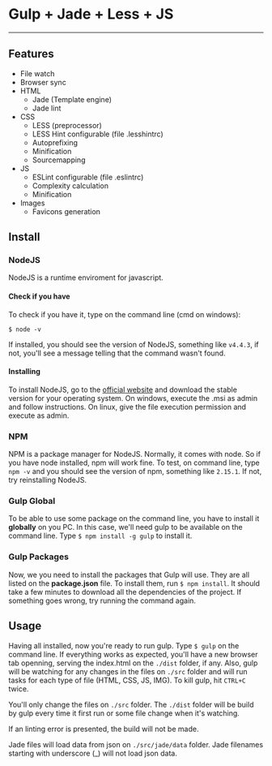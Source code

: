 # Gulp + Jade + Less + JS
---

## Features

* File watch
* Browser sync
* HTML
    - Jade (Template engine)
    - Jade lint
* CSS
    - LESS (preprocessor)
    - LESS Hint configurable (file .lesshintrc)
    - Autoprefixing
    - Minification
    - Sourcemapping
* JS
    - ESLint configurable (file .eslintrc)
    - Complexity calculation
    - Minification
* Images
    - Favicons generation


## Install

### NodeJS

NodeJS is a runtime enviroment for javascript.

#### Check if you have

To check if you have it, type on the command line (cmd on windows):

`$ node -v`

If installed, you should see the version of NodeJS, something like `v4.4.3`, if not, you'll see a message telling that the command wasn't found.

#### Installing

To install NodeJS, go to the [official website](https://nodejs.org/en/) and download the stable version for your operating system.
On windows, execute the .msi as admin and follow instructions.
On linux, give the file execution permission and execute as admin.


### NPM

NPM is a package manager for NodeJS.
Normally, it comes with node. So if you have node installed, npm will work fine. To test, on command line, type `npm -v` and you should see the version of npm, something like `2.15.1`. If not, try reinstalling NodeJS.


### Gulp Global

To be able to use some package on the command line, you have to install it **globally** on you PC. In this case, we'll need gulp to be available on the command line.
Type `$ npm install -g gulp` to install it.


### Gulp Packages

Now, we you need to install the packages that Gulp will use. They are all listed on the **package.json** file. To install them, run `$ npm install`. It should take a few minutes to download all the dependencies of the project.
If something goes wrong, try running the command again.


## Usage

Having all installed, now you're ready to run gulp. Type `$ gulp` on the command line. If everything works as expected, you'll have a new browser tab openning, serving the index.html on the `./dist` folder, if any. Also, gulp will be watching for any changes in the files on `./src` folder and will run tasks for each type of file (HTML, CSS, JS, IMG). To kill gulp, hit `CTRL+C` twice.

You'll only change the files on `./src` folder. The `./dist` folder will be build by gulp every time it first run or some file change when it's watching.

If an linting error is presented, the build will not be made.

Jade files will load data from json on `./src/jade/data` folder.
Jade filenames starting with underscore (_) will not load json data.
